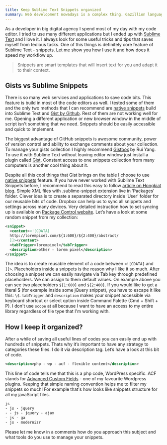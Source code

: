 ```yaml
---
title: Keep Sublime Text Snippets organized
summary: Web development nowadays is a complex thing. Gazillion languages, techniques and functions are not easy to remember. Let me remind you how cool snippets are.
---
```


As a developer in big digital agency I spend most of my day with my code editor. I tried to use many different applications but I ended up with [Sublime Text](http://www.sublimetext.com/3) and I love it. I always look for some useful tricks and tips that saves myself from tedious tasks. One of this things is definitely core feature of Sublime Text - snippets. Let me show you how I use it and how does it speed my workflow up.

> Snippets are smart templates that will insert text for you and adapt it to their context.

## Gists vs Sublime Snippets

There is so many web services and applications to save code bits. This feature is build in most of the code editors as well. I tested some of them and the only two methods that I can recommend are [native snippets](http://docs.sublimetext.info/en/latest/extensibility/snippets.html) build into Sublime Text and [Gist by Github](https://gist.github.com/). Rest of them are not working well for me. Opening a different application or new browser window in the middle of script isn't something that we need. Snippets should be easily accessible and quick to implement.

The biggest advantage of GitHub snippets is awesome community, power of version control and ability to exchange comments about your collection. To manage your gists collection I highly recommend [Gistbox](http://www.gistboxapp.com/) by Rui Yang. To use it with Sublime Text without leaving editor window just install a plugin called [Gist](https://github.com/condemil/Gist). Constant access to one snippets collection from many computers is another cool thing about it.

Despite all this cool things that Gist brings on the table I choose to use [native snippets](http://docs.sublimetext.info/en/latest/extensibility/snippets.html) feature. If you have never worked with Sublime Text Snippets before, I recommend to read this easy to follow [article on Hongkiat blog](http://www.hongkiat.com/blog/sublime-code-snippets/). Simple XML files with .sublime-snippet extension live in ‘Packages’ folder. Clever idea is to create a separated directory inside ‘User’ folder for our reusable bits of code. Dropbox can help us to sync all snippets and settings across many devices. Very detailed instruction how to set syncing up is available on [Package Control website](https://packagecontrol.io/docs/syncing). Let’s have a look at some random snippet from my collection:

```xml
<snippet>
  <content><![CDATA[
  http://lorempixel.com/${1:600}/${2:400}/abstract/
  ]]></content>
  <tabTrigger>lorempixel</tabTrigger>
  <description>other - lorem pixel</description>
</snippet>
```


The idea is to create reusable element of a code between `<![CDATA[` and `]]>`. Placeholders inside a snippets is the reason why I like it so much. After choosing a snippet we can easily navigate via Tab key through predefined placeholders. We can assign to them default values. On example above you can see two placeholders `${1:600}` and `${2:400}`. If you would like to get a literal $ (for example inside some jQuery snippet), you have to escape it like this: `\$`. `tabTrigger` and `description` makes your snippet accessible via keyboard shortcut or select option inside Command Palette (Cmd + Shift + P). I don't use `scope` at all because I want to have an access to my entire library regardless of file type that I'm working with.

## How I keep it organized?

After a while of saving all useful lines of codes you can easily end up with hundreds of snippets. Thats why it’s important to have any strategy to categories these files. I do it via description tag. Let’s have a look at this bit of code.

```xml
<description>php - wp - acf - flexible content</description>
```

This line of code tells me that this is a php code, WordPress specific. ACF stands for [Advanced Custom Fields](http://www.advancedcustomfields.com/) - one of my favourite Wordpress plugins. Keeping that simple naming convention helps me to filter my snippets so much! For example that's how looks like snippets structure for all my javaScript files.

```xml
js
- js - jquery
- - js - jquery - ajax
- js - ga
- js - modernizr
```

Please let me know in a comments how do you approach this subject and what tools do you use to manage your snippets.
